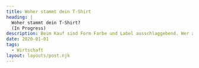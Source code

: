 ```yaml
---
title: Woher stammt dein T-Shirt
heading: |
  Woher stammt dein T-Shirt? 
  (In Progress)
description: Beim Kauf sind Form Farbe und Label ausschlaggebend. Wer achtet im Kleiderladen darauf, wo seine Kleider produziert worden sind? Viele haben aber schon in Verbindung dazu das Stichwort Kinderarbeit und Hungerlöhne gehört.
date: 2020-01-01
tags:
  - Wirtschaft
layout: layouts/post.njk
---
```

